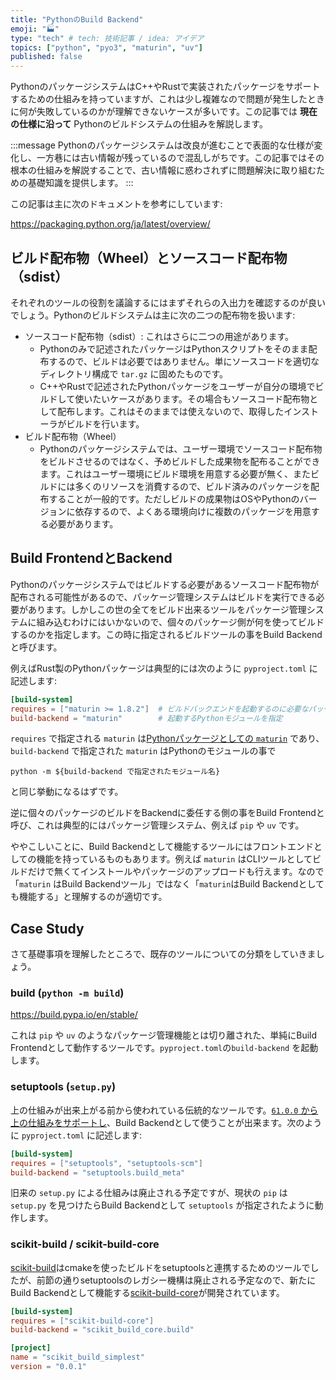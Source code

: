 ```yaml
---
title: "PythonのBuild Backend"
emoji: "🏭"
type: "tech" # tech: 技術記事 / idea: アイデア
topics: ["python", "pyo3", "maturin", "uv"]
published: false
---
```


PythonのパッケージシステムはC++やRustで実装されたパッケージをサポートするための仕組みを持っていますが、これは少し複雑なので問題が発生したときに何が失敗しているのかが理解できないケースが多いです。この記事では **現在の仕様に沿って** Pythonのビルドシステムの仕組みを解説します。

:::message
Pythonのパッケージシステムは改良が進むことで表面的な仕様が変化し、一方巷には古い情報が残っているので混乱しがちです。この記事ではその根本の仕組みを解説することで、古い情報に惑わされずに問題解決に取り組むための基礎知識を提供します。
:::

この記事は主に次のドキュメントを参考にしています:

https://packaging.python.org/ja/latest/overview/

## ビルド配布物（Wheel）とソースコード配布物（sdist）

それぞれのツールの役割を議論するにはまずそれらの入出力を確認するのが良いでしょう。Pythonのビルドシステムは主に次の二つの配布物を扱います:
- ソースコード配布物（sdist）: これはさらに二つの用途があります。
  - Pythonのみで記述されたパッケージはPythonスクリプトをそのまま配布するので、ビルドは必要ではありません。単にソースコードを適切なディレクトリ構成で `tar.gz` に固めたものです。
  - C++やRustで記述されたPythonパッケージをユーザーが自分の環境でビルドして使いたいケースがあります。その場合もソースコード配布物として配布します。これはそのままでは使えないので、取得したインストーラがビルドを行います。
- ビルド配布物（Wheel）
  - Pythonのパッケージシステムでは、ユーザー環境でソースコード配布物をビルドさせるのではなく、予めビルドした成果物を配布ることができます。これはユーザー環境にビルド環境を用意する必要が無く、またビルドには多くのリソースを消費するので、ビルド済みのパッケージを配布することが一般的です。ただしビルドの成果物はOSやPythonのバージョンに依存するので、よくある環境向けに複数のパッケージを用意する必要があります。

## Build FrontendとBackend

Pythonのパッケージシステムではビルドする必要があるソースコード配布物が配布される可能性があるので、パッケージ管理システムはビルドを実行できる必要があります。しかしこの世の全てをビルド出来るツールをパッケージ管理システムに組み込むわけにはいかないので、個々のパッケージ側が何を使ってビルドするのかを指定します。この時に指定されるビルドツールの事をBuild Backendと呼びます。

例えばRust製のPythonパッケージは典型的には次のように `pyproject.toml` に記述します:

```toml:pyproject.toml
[build-system]
requires = ["maturin >= 1.8.2"]  # ビルドバックエンドを起動するのに必要なパッケージを記述
build-backend = "maturin"        # 起動するPythonモジュールを指定
```

`requires` で指定される `maturin` は[Pythonパッケージとしての `maturin`](https://pypi.org/project/maturin/) であり、`build-backend` で指定された `maturin` はPythonのモジュールの事で

```shell
python -m ${build-backend で指定されたモジュール名}
```

と同じ挙動になるはずです。

逆に個々のパッケージのビルドをBackendに委任する側の事をBuild Frontendと呼び、これは典型的にはパッケージ管理システム、例えば `pip` や `uv` です。

ややこしいことに、Build Backendとして機能するツールにはフロントエンドとしての機能を持っているものもあります。例えば `maturin` はCLIツールとしてビルドだけで無くてインストールやパッケージのアップロードも行えます。なので「`maturin` はBuild Backendツール」ではなく「`maturin`はBuild Backendとしても機能する」と理解するのが適切です。

## Case Study

さて基礎事項を理解したところで、既存のツールについての分類をしていきましょう。

### build (`python -m build`)

https://build.pypa.io/en/stable/

これは `pip` や `uv` のようなパッケージ管理機能とは切り離された、単純にBuild Frontendとして動作するツールです。`pyproject.toml`の`build-backend` を起動します。

### setuptools (`setup.py`)

上の仕組みが出来上がる前から使われている伝統的なツールです。[`61.0.0` から上の仕組みをサポートし](https://setuptools.pypa.io/en/latest/userguide/pyproject_config.html)、Build Backendとして使うことが出来ます。次のように `pyproject.toml` に記述します:

```toml:pyproject.toml
[build-system]
requires = ["setuptools", "setuptools-scm"]
build-backend = "setuptools.build_meta"
```

旧来の `setup.py` による仕組みは廃止される予定ですが、現状の `pip` は `setup.py` を見つけたらBuild Backendとして `setuptools` が指定されたように動作します。

### scikit-build / scikit-build-core

[scikit-build](https://scikit-build.readthedocs.io/en/latest/)はcmakeを使ったビルドをsetuptoolsと連携するためのツールでしたが、前節の通りsetuptoolsのレガシー機構は廃止される予定なので、新たにBuild Backendとして機能する[scikit-build-core](https://scikit-build-core.readthedocs.io/en/latest/)が開発されています。

```toml:pyproject.toml
[build-system]
requires = ["scikit-build-core"]
build-backend = "scikit_build_core.build"

[project]
name = "scikit_build_simplest"
version = "0.0.1"
```